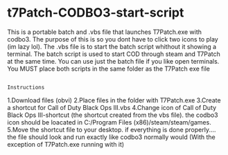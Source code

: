# t7Patch-CODBO3-start-script
This is a portable batch and .vbs file that launches T7Patch.exe with codbo3.
The purpose of this is so you dont have to click two icons to play (im lazy lol).
The .vbs file is to start the batch script whithout it showing a terminal.
The batch script is used to start COD through steam and T7Patch at the same time. You can use just the batch file if you like open terminals. 
You MUST place both scripts in the same folder as the T7Patch exe file


                                                                          Instructions
1.Download files (obvi) 
				2.Place files in the folder with T7Patch.exe
3.Create a shortcut for Call of Duty Black Ops III.vbs
4.Change icon of Call of Duty Black Ops III-shortcut (the shortcut created from the vbs file). the codbo3 icon should be loacated in C:/Program Files (x86)/steam/steam/games.
5.Move the shortcut file to your desktop. 
if everything is done properly.... the file should look and run exactly like codbo3 normally would (With the exception of T7Patch.exe running with it) 
